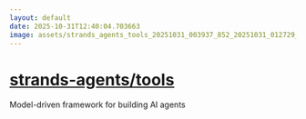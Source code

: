```yaml
---
layout: default
date: 2025-10-31T12:40:04.703663
image: assets/strands_agents_tools_20251031_003937_852_20251031_012729_4d9ddd--20251031T022746746--cropped.png
---
```


# [strands-agents/tools](https://github.com/strands-agents/tools/)

Model-driven framework for building AI agents
